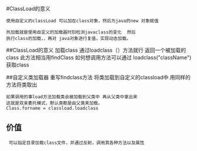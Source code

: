 
#ClassLoad的意义
    
    使用自定义的classLoad 可以加在class对象，然后为java的new 对象赋值
    
    热加载就是使用自定义的加载器时刻检测javaclass的变化  然后
    执行class的加载，，再对 java对象进行复值，实现动态加载。
##ClassLoad的意义
    加载class   通过loadclass（）方法就行  返回一个被加载的class
     此方法相当用findClass  如何想调用方法可以通过
     loadclass("className")获取class
     

##自定义类加载器
    重写findclass方法  将类加载到自定义的classload中  用同样的
    方法将类取出  
    
    如果调用的事load方法加载类会被加载到父类中 再从父类中拿出来
    这就是双亲委托模式，默认类都是由父类来加载。
    Class.forname = classload.loadclass
    
## 价值 
     可以指定目录加载class文件，并通过反射，调用其各种方法以及属性
     
     
    